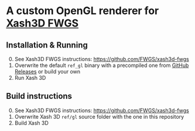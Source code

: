 # A custom OpenGL renderer for [Xash3D FWGS](https://github.com/FWGS/xash3d-fwgs)

## Installation & Running
0) See Xash3D FWGS instructions: https://github.com/FWGS/xash3d-fwgs
1) Overwrite the default `ref_gl` binary with a precompiled one from [GitHub Releases](https://github.com/laurirasanen/hl-renderer/releases) or build your own
2) Run Xash 3D

## Build instructions
0) See Xash3D FWGS instructions: https://github.com/FWGS/xash3d-fwgs
1) Overwrite Xash 3D `ref/gl` source folder with the one in this repository
2) Build Xash 3D
